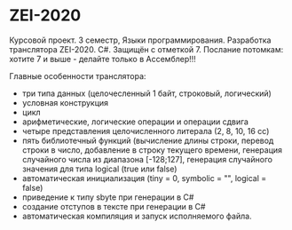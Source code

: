 # ZEI-2020
Курсовой проект. 3 семестр, Языки программирования. Разработка транслятора ZEI-2020. C#.
Защищён с отметкой 7.
Послание потомкам: хотите 7 и выше - делайте только в Ассемблер!!!

Главные особенности транслятора:
- три типа данных (целочесленный 1 байт, строковый, логический)
- условная конструкция
- цикл 
- арифметические, логические операции и операции сдвига
- четыре представления целочисленного литерала (2, 8, 10, 16 сс)
- пять библиотечный функций (вычисление длины строки, перевод строки в число, добавление в строку текущего времени, генерация случайного числа из диапазона [-128;127], генерация случайного значения для типа logical (true или false)
- автоматическая инициализация (tiny = 0, symbolic = "", logical = false)
- приведение к типу sbyte при генерации в С#
- создание отступов в тексте при генерации в C#
- автоматическая компиляция и запуск исполняемого файла.
